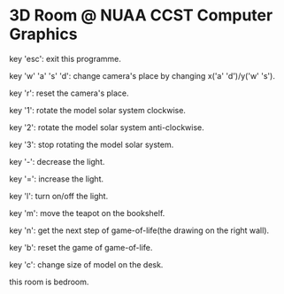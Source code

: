 # 3D Room @ NUAA CCST Computer Graphics

key 'esc': exit this programme.

key 'w' 'a' 's' 'd': change camera's place by changing x('a' 'd')/y('w' 's').

key 'r': reset the camera's place.

key '1': rotate the model solar system clockwise.

key '2': rotate the model solar system anti-clockwise.

key '3': stop rotating the model solar system.

key '-': decrease the light.

key '=': increase the light.

key 'l': turn on/off the light.

key 'm': move the teapot on the bookshelf.

key 'n': get the next step of game-of-life(the drawing on the right wall).

key 'b': reset the game of game-of-life.

key 'c': change size of model on the desk.

this room is bedroom.